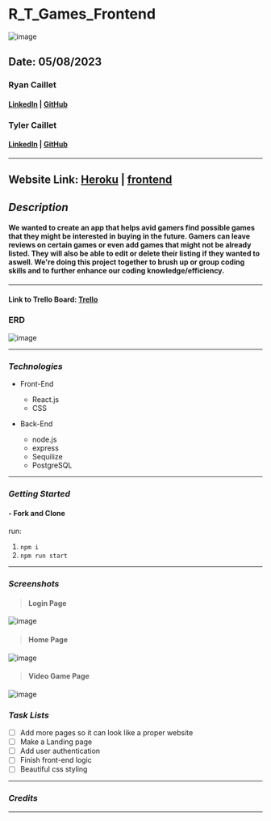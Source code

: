 # R_T_Games_Frontend
![image](./images/video_game_image.png)

## Date: 05/08/2023

### Ryan Caillet

#### [LinkedIn](https://www.linkedin.com/in/ryan-caillet/) | [GitHub](https://github.com/rycaillet)

### Tyler Caillet

#### [LinkedIn](https://www.linkedin.com/in/tyler-caillet/) | [GitHub](https://github.com/tylercaillet)

---

####

**Website Link:**
[Heroku]() |
[frontend]()
---

## **_Description_**

#### We wanted to create an app that helps avid gamers find possible games that they might be interested in buying in the future. Gamers can leave reviews on certain games or even add games that might not be already listed. They will also be able to edit or delete their listing if they wanted to aswell. We're doing this project together to brush up or group coding skills and to further enhance our coding knowledge/efficiency. 

---

#### Link to Trello Board: [Trello](https://trello.com/b/naXdDCjY/game-over-p4)

### ERD

![image](./images/ERD.png)

---

### **_Technologies_**

- Front-End

  - React.js
  - CSS

- Back-End

  - node.js
  - express
  - Sequilize
  - PostgreSQL

---

### **_Getting Started_**

#### - Fork and Clone
run: 
1. `npm i`
2. `npm run start`

---

### **_Screenshots_**

> #### **Login Page**

![image]()

> #### **Home Page**

![image]()

> #### **Video Game Page**

![image]()

### **_Task Lists_**

- [ ] Add more pages so it can look like a proper website
- [ ] Make a Landing page
- [ ] Add user authentication
- [ ] Finish front-end logic
- [ ] Beautiful css styling

---

### **_Credits_**


---
